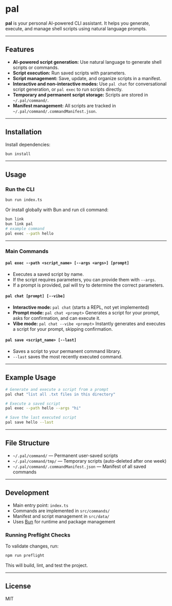 # pal

**pal** is your personal AI-powered CLI assistant. It helps you generate, execute, and manage shell scripts using natural language prompts.

---

## Features

- **AI-powered script generation:** Use natural language to generate shell scripts or commands.
- **Script execution:** Run saved scripts with parameters.
- **Script management:** Save, update, and organize scripts in a manifest.
- **Interactive and non-interactive modes:** Use `pal chat` for conversational script generation, or `pal exec` to run scripts directly.
- **Temporary and permanent script storage:** Scripts are stored in `~/.pal/command/`.
- **Manifest management:** All scripts are tracked in `~/.pal/command/.commandManifest.json`.

---

## Installation

Install dependencies:

```bash
bun install
```

---

## Usage

### Run the CLI

```bash
bun run index.ts
```

Or install globally with Bun and run cli command:

```bash
bun link
bun link pal
# example command
pal exec --path hello
```

---

### Main Commands

#### `pal exec --path <script_name> [--args <args>] [prompt]`

- Executes a saved script by name.
- If the script requires parameters, you can provide them with `--args`.
- If a prompt is provided, pal will try to determine the correct parameters.

#### `pal chat [prompt] [--vibe]`

- **Interactive mode:** `pal chat` (starts a REPL, not yet implemented)
- **Prompt mode:** `pal chat <prompt>`
  Generates a script for your prompt, asks for confirmation, and can execute it.
- **Vibe mode:** `pal chat --vibe <prompt>`
  Instantly generates and executes a script for your prompt, skipping confirmation.

#### `pal save <script_name> [--last]`

- Saves a script to your permanent command library.
- `--last` saves the most recently executed command.

---

## Example Usage

```bash
# Generate and execute a script from a prompt
pal chat "list all .txt files in this directory"

# Execute a saved script
pal exec --path hello --args "hi"

# Save the last executed script
pal save hello --last
```

---

## File Structure

- `~/.pal/command/` — Permanent user-saved scripts
- `~/.pal/command/tmp/` — Temporary scripts (auto-deleted after one week)
- `~/.pal/command/.commandManifest.json` — Manifest of all saved commands

---

## Development

- Main entry point: `index.ts`
- Commands are implemented in `src/commands/`
- Manifest and script management in `src/data/`
- Uses [Bun](https://bun.sh) for runtime and package management

### Running Preflight Checks

To validate changes, run:

```bash
npm run preflight
```

This will build, lint, and test the project.

---

## License

MIT
